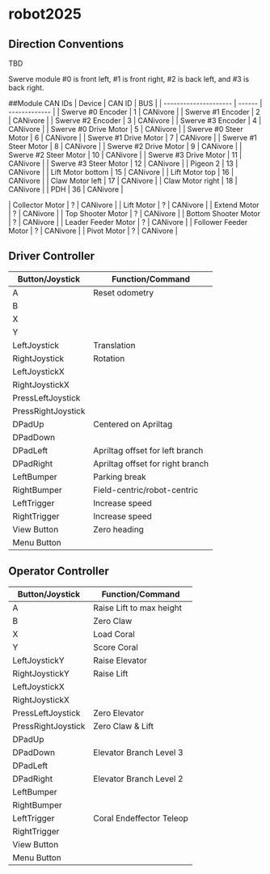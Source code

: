 # robot2025

## Direction Conventions
TBD

Swerve module #0 is front left, #1 is front right, #2 is back left, and #3 is back right.

##Module CAN IDs
| Device                | CAN ID |      BUS      |
| --------------------- | ------ | ------------- |
| Swerve #0 Encoder     |   1    |   CANivore    |
| Swerve #1 Encoder     |   2    |   CANivore    |
| Swerve #2 Encoder     |   3    |   CANivore    |
| Swerve #3 Encoder     |   4    |   CANivore    |
| Swerve #0 Drive Motor |   5    |   CANivore    |
| Swerve #0 Steer Motor |   6    |   CANivore    |
| Swerve #1 Drive Motor |   7    |   CANivore    |
| Swerve #1 Steer Motor |   8    |   CANivore    |
| Swerve #2 Drive Motor |   9    |   CANivore    |
| Swerve #2 Steer Motor |  10    |   CANivore    |
| Swerve #3 Drive Motor |  11    |   CANivore    |
| Swerve #3 Steer Motor |  12    |   CANivore    |
| Pigeon 2              |  13    |   CANivore    |
| Lift Motor bottom     |  15    |   CANivore    |
| Lift Motor top        |  16    |   CANivore    |
| Claw Motor left       |  17    |   CANivore    |
| Claw Motor right      |  18    |   CANivore    |
| PDH                   |  36    |   CANivore    |

| Collector Motor       |   ?    | CANivore |
| Lift Motor            |   ?    | CANivore |
| Extend Motor          |   ?    | CANivore |
| Top Shooter Motor     |   ?    | CANivore |
| Bottom Shooter Motor  |   ?    | CANivore |
| Leader Feeder Motor   |   ?    | CANivore |
| Follower Feeder Motor |   ?    | CANivore |
| Pivot Motor           |   ?    | CANivore |

## Driver Controller

|  Button/Joystick | Function/Command               |
|------------------|--------------------------------|
|A                 |Reset odometry                  |
|B                 |                                |
|X                 |                                |
|Y                 |                                |
|LeftJoystick      |Translation                     |
|RightJoystick     |Rotation                        |
|LeftJoystickX     |                                |
|RightJoystickX    |                                |
|PressLeftJoystick |                                |
|PressRightJoystick|                                |
|DPadUp            |Centered on Apriltag            |
|DPadDown          |                                |
|DPadLeft          |Apriltag offset for left branch |
|DPadRight         |Apriltag offset for right branch|
|LeftBumper        |Parking break                   |
|RightBumper       |Field-centric/robot-centric     |
|LeftTrigger       |Increase speed                  |
|RightTrigger      |Increase speed                  |
|View Button       |Zero heading                    |
|Menu Button       |                                |


## Operator Controller

|  Button/Joystick | Function/Command         |
|------------------|--------------------------|
|A                 |Raise Lift to max height  |
|B                 |Zero Claw                 |
|X                 |Load Coral                |
|Y                 |Score Coral               |
|LeftJoystickY     |Raise Elevator            |
|RightJoystickY    |Raise Lift                |
|LeftJoystickX     |                          |
|RightJoystickX    |                          |
|PressLeftJoystick |Zero Elevator             |
|PressRightJoystick|Zero Claw & Lift          |
|DPadUp            |                          |
|DPadDown          |Elevator Branch Level 3   |
|DPadLeft          |                          |
|DPadRight         |Elevator Branch Level 2   |
|LeftBumper        |                          |
|RightBumper       |                          |
|LeftTrigger       |Coral Endeffector Teleop  |
|RightTrigger      |                          |
|View Button       |                          |
|Menu Button       |                          |